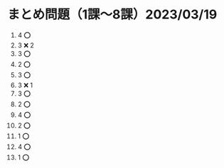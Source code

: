 # まとめ問題（1課～8課）2023/03/19

1. 4 ⭕
2. 3 ❌ 2
3. 3 ⭕
4. 2 ⭕
5. 3 ⭕
6. 3 ❌ 1
7. 3 ⭕
8. 2 ⭕
9. 4 ⭕
10. 2 ⭕
11. 1 ⭕
12. 4 ⭕
13. 1 ⭕